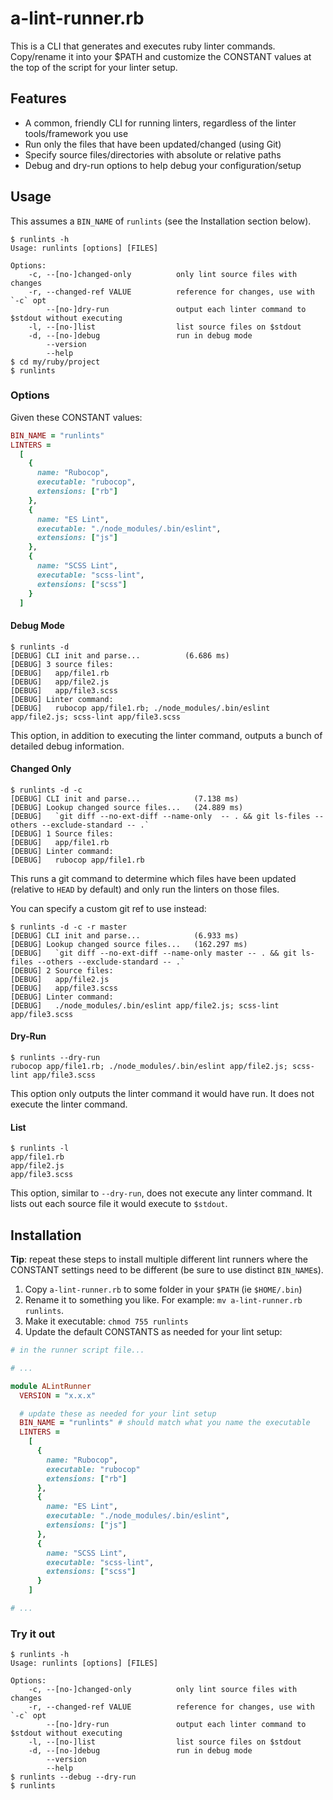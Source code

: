 # a-lint-runner.rb

This is a CLI that generates and executes ruby linter commands.  Copy/rename it into your $PATH and customize the CONSTANT values at the top of the script for your linter setup.

## Features

* A common, friendly CLI for running linters, regardless of the linter tools/framework you use
* Run only the files that have been updated/changed (using Git)
* Specify source files/directories with absolute or relative paths
* Debug and dry-run options to help debug your configuration/setup

## Usage

This assumes a `BIN_NAME` of `runlints` (see the Installation section below).

```
$ runlints -h
Usage: runlints [options] [FILES]

Options:
    -c, --[no-]changed-only          only lint source files with changes
    -r, --changed-ref VALUE          reference for changes, use with `-c` opt
        --[no-]dry-run               output each linter command to $stdout without executing
    -l, --[no-]list                  list source files on $stdout
    -d, --[no-]debug                 run in debug mode
        --version
        --help
$ cd my/ruby/project
$ runlints
```

### Options

Given these CONSTANT values:

```ruby
BIN_NAME = "runlints"
LINTERS =
  [
    {
      name: "Rubocop",
      executable: "rubocop",
      extensions: ["rb"]
    },
    {
      name: "ES Lint",
      executable: "./node_modules/.bin/eslint",
      extensions: ["js"]
    },
    {
      name: "SCSS Lint",
      executable: "scss-lint",
      extensions: ["scss"]
    }
  ]
```

#### Debug Mode

```
$ runlints -d
[DEBUG] CLI init and parse...          (6.686 ms)
[DEBUG] 3 source files:
[DEBUG]   app/file1.rb
[DEBUG]   app/file2.js
[DEBUG]   app/file3.scss
[DEBUG] Linter command:
[DEBUG]   rubocop app/file1.rb; ./node_modules/.bin/eslint app/file2.js; scss-lint app/file3.scss
```

This option, in addition to executing the linter command, outputs a bunch of detailed debug information.

#### Changed Only

```
$ runlints -d -c
[DEBUG] CLI init and parse...            (7.138 ms)
[DEBUG] Lookup changed source files...   (24.889 ms)
[DEBUG]   `git diff --no-ext-diff --name-only  -- . && git ls-files --others --exclude-standard -- .`
[DEBUG] 1 Source files:
[DEBUG]   app/file1.rb
[DEBUG] Linter command:
[DEBUG]   rubocop app/file1.rb
```

This runs a git command to determine which files have been updated (relative to `HEAD` by default) and only run the linters on those files.

You can specify a custom git ref to use instead:

```
$ runlints -d -c -r master
[DEBUG] CLI init and parse...            (6.933 ms)
[DEBUG] Lookup changed source files...   (162.297 ms)
[DEBUG]   `git diff --no-ext-diff --name-only master -- . && git ls-files --others --exclude-standard -- .`
[DEBUG] 2 Source files:
[DEBUG]   app/file2.js
[DEBUG]   app/file3.scss
[DEBUG] Linter command:
[DEBUG]   ./node_modules/.bin/eslint app/file2.js; scss-lint app/file3.scss
```

#### Dry-Run

```
$ runlints --dry-run
rubocop app/file1.rb; ./node_modules/.bin/eslint app/file2.js; scss-lint app/file3.scss
```

This option only outputs the linter command it would have run. It does not execute the linter command.

#### List

```
$ runlints -l
app/file1.rb
app/file2.js
app/file3.scss
```

This option, similar to `--dry-run`, does not execute any linter command. It lists out each source file it would execute to `$stdout`.

## Installation

**Tip**: repeat these steps to install multiple different lint runners where the CONSTANT settings need to be different (be sure to use distinct `BIN_NAME`s).

1. Copy `a-lint-runner.rb` to some folder in your `$PATH` (ie `$HOME/.bin`)
2. Rename it to something you like.  For example: `mv a-lint-runner.rb runlints`.
3. Make it executable: `chmod 755 runlints`
4. Update the default CONSTANTS as needed for your lint setup:

```ruby
# in the runner script file...

# ...

module ALintRunner
  VERSION = "x.x.x"

  # update these as needed for your lint setup
  BIN_NAME = "runlints" # should match what you name the executable
  LINTERS =
    [
      {
        name: "Rubocop",
        executable: "rubocop"
        extensions: ["rb"]
      },
      {
        name: "ES Lint",
        executable: "./node_modules/.bin/eslint",
        extensions: ["js"]
      },
      {
        name: "SCSS Lint",
        executable: "scss-lint",
        extensions: ["scss"]
      }
    ]

# ...
```

### Try it out

```
$ runlints -h
Usage: runlints [options] [FILES]

Options:
    -c, --[no-]changed-only          only lint source files with changes
    -r, --changed-ref VALUE          reference for changes, use with `-c` opt
        --[no-]dry-run               output each linter command to $stdout without executing
    -l, --[no-]list                  list source files on $stdout
    -d, --[no-]debug                 run in debug mode
        --version
        --help
$ runlints --debug --dry-run
$ runlints
```
